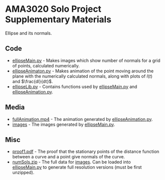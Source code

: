 # AMA3020 Solo Project Supplementary Materials

Ellipse and its normals.

## Code
- [ellipseMain.py](ellipseMain.py) - Makes images which show number of normals for a grid of points, calculated numerically.
- [ellipseAnimaton.py](ellipseAnimation.py) - Makes animation of the point moving around the plane with the numerically calculated normals, along with plots of $l(t)$ and $\frac{dl}{dt}$.
- [ellipseLib.py](ellipseLib.py) - Contains functions used by [ellipseMain.py](ellipseMain.py) and [ellipseAnimation.py](ellipseAnimation.py).

## Media
- [fullAnimation.mp4](fullAnimation.mp4) - The animation generated by [ellipseAnimation.py](ellipseAnimation.py).
- [images](./images) - The images generated by [ellipseMain.py](ellipseMain.py).

## Misc
- [proof1.pdf](proof1.pdf) - The proof that the stationary points of the distance function between a curve and a point give normals of the curve.
- [numSols.zip](numSols.zip) - The full data for [images](images). Can be loaded into [ellipseMain.py](ellipseMain.py) to generate full resolution versions (must be first unzipped).

